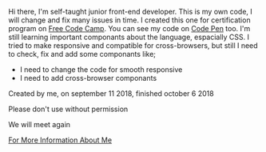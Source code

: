 <!DOCTYPE html>
<html>
  <head>
  </head>
  <body>
  <p>Hi there, I'm self-taught junior front-end developer. This is my own code, I will change and fix many issues in time. I created this one for certification program on <a href="https://learn.freecodecamp.org">Free Code Camp</a>. You can see my code on <a href="https://codepen.io/devil1cal/full/EeEgEv">Code Pen</a> too. I'm still learning important componants about the language, espacially CSS. I tried to make responsive and compatible for cross-browsers, but still I need to check, fix and add some componants like;</p>
    <ul>
      <li>I need to change the code for smooth responsive</li>
      <li>I need to add cross-browser componants</li>
     </ul>
   <p>Created by me, on september 11 2018, finished october 6 2018</p>
    <p>Please don't use without permission</p>
    <p>We will meet again</p> 
    <p><a href="https://www.linkedin.com/in/damlaumar/">For More Information About Me</a></p>
  </body>
  </html>
